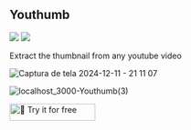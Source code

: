 <h2>Youthumb</h2>

<p>
  <img src="https://img.shields.io/badge/Next.js-000000?style=for-the-badge&logo=next.js&logoColor=white"/>
  <img src="https://img.shields.io/badge/Tailwind_CSS-38B2AC?style=for-the-badge&logo=tailwind-css&logoColor=white"/>
</p>

<p>
   Extract the thumbnail from any youtube video
</p>

![Captura de tela 2024-12-11 - 21 11 07](https://github.com/user-attachments/assets/76de50de-6b18-4e97-a08a-fa074683ccad)

![localhost_3000-Youthumb(3)](https://github.com/user-attachments/assets/d244b9ec-9435-48d4-a4c3-5256dacdea58)

<a href="https://you-thumb.vercel.app">
  <img src="https://img.shields.io/badge/%F0%9F%93%8E-Try it for free-blue" alt="🔗 Try it for free" width="150" height="30">
</a>
